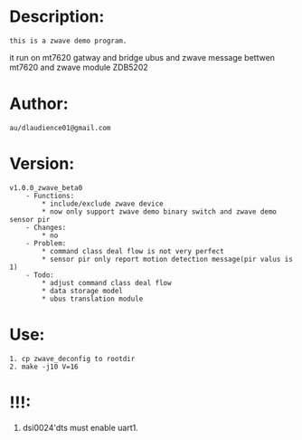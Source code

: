 # Description:  
	this is a zwave demo program.
  
  it run on mt7620 gatway and bridge ubus and zwave message bettwen mt7620 and zwave module ZDB5202

# Author:  
	au/dlaudience01@gmail.com  

# Version:  
	v1.0.0_zwave_beta0
		- Functions:
			* include/exclude zwave device
			* now only support zwave demo binary switch and zwave demo sensor pir
		- Changes:
			* no
		- Problem:
			* command class deal flow is not very perfect
			* sensor pir only report motion detection message(pir valus is 1)
		- Todo:
			* adjust command class deal flow
			* data storage model
			* ubus translation module

# Use:  
	1. cp zwave_deconfig to rootdir
	2. make -j10 V=16

# !!!:
  1. dsi0024'dts must enable uart1.
